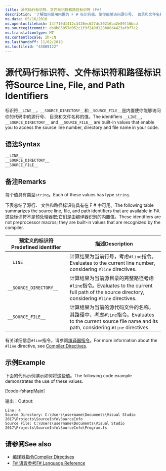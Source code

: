 ```yaml
---
title: 源代码行标识符、文件标识符和路径标识符 (F#)
description: '了解如何使用内置的 F # 标识符值，使你能够访问源行号、 目录和文件名称在代码中。'
ms.date: 05/16/2016
ms.openlocfilehash: 14f710d1412c3420ec627dc30216ba2e89f16bcd
ms.sourcegitcommit: db8b83057d052c1f9f249d128b08d4423af0f7c2
ms.translationtype: MT
ms.contentlocale: zh-CN
ms.lasthandoff: 11/02/2018
ms.locfileid: "43865122"
---
```

# <a name="source-line-file-and-path-identifiers"></a><span data-ttu-id="b3132-103">源代码行标识符、文件标识符和路径标识符</span><span class="sxs-lookup"><span data-stu-id="b3132-103">Source Line, File, and Path Identifiers</span></span>

<span data-ttu-id="b3132-104">标识符`__LINE__`，`__SOURCE_DIRECTORY__`和`__SOURCE_FILE__`是内置使你能够访问你的代码中的源行号、 目录和文件名称的值。</span><span class="sxs-lookup"><span data-stu-id="b3132-104">The identifiers `__LINE__`, `__SOURCE_DIRECTORY__` and `__SOURCE_FILE__` are built-in values that enable you to access the source line number, directory and file name in your code.</span></span>

## <a name="syntax"></a><span data-ttu-id="b3132-105">语法</span><span class="sxs-lookup"><span data-stu-id="b3132-105">Syntax</span></span>

```fsharp
__LINE__
__SOURCE_DIRECTORY__
__SOURCE_FILE__
```

## <a name="remarks"></a><span data-ttu-id="b3132-106">备注</span><span class="sxs-lookup"><span data-stu-id="b3132-106">Remarks</span></span>

<span data-ttu-id="b3132-107">每个值具有类型`string`。</span><span class="sxs-lookup"><span data-stu-id="b3132-107">Each of these values has type `string`.</span></span>

<span data-ttu-id="b3132-108">下表总结了源行、 文件和路径标识符具有在 F # 中可用。</span><span class="sxs-lookup"><span data-stu-id="b3132-108">The following table summarizes the source line, file, and path identifiers that are available in F#.</span></span> <span data-ttu-id="b3132-109">这些标识符不是预处理器宏;它们是由编译器识别的内置值。</span><span class="sxs-lookup"><span data-stu-id="b3132-109">These identifiers are not preprocessor macros; they are built-in values that are recognized by the compiler.</span></span>

|<span data-ttu-id="b3132-110">预定义的标识符</span><span class="sxs-lookup"><span data-stu-id="b3132-110">Predefined identifier</span></span>|<span data-ttu-id="b3132-111">描述</span><span class="sxs-lookup"><span data-stu-id="b3132-111">Description</span></span>|
|---------------------|-----------|
|`__LINE__`|<span data-ttu-id="b3132-112">计算结果为当前行号，考虑`#line`指令。</span><span class="sxs-lookup"><span data-stu-id="b3132-112">Evaluates to the current line number, considering `#line` directives.</span></span>|
|`__SOURCE_DIRECTORY__`|<span data-ttu-id="b3132-113">计算结果为当前源目录的完整路径考虑`#line`指令。</span><span class="sxs-lookup"><span data-stu-id="b3132-113">Evaluates to the current full path of the source directory, considering `#line` directives.</span></span>|
|`__SOURCE_FILE__`|<span data-ttu-id="b3132-114">计算结果为当前的源代码文件的名称，其路径中，考虑`#line`指令。</span><span class="sxs-lookup"><span data-stu-id="b3132-114">Evaluates to the current source file name and its path, considering `#line` directives.</span></span>|
<span data-ttu-id="b3132-115">有关详细信息`#line`指令，请参阅[编译器指令](compiler-directives.md)。</span><span class="sxs-lookup"><span data-stu-id="b3132-115">For more information about the `#line` directive, see [Compiler Directives](compiler-directives.md).</span></span>

## <a name="example"></a><span data-ttu-id="b3132-116">示例</span><span class="sxs-lookup"><span data-stu-id="b3132-116">Example</span></span>

<span data-ttu-id="b3132-117">下面的代码示例演示如何将这些值。</span><span class="sxs-lookup"><span data-stu-id="b3132-117">The following code example demonstrates the use of these values.</span></span>

[!code-fsharp[Main](../../../samples/snippets/fsharp/lang-ref-2/snippet7401.fs)]

<span data-ttu-id="b3132-118">输出：</span><span class="sxs-lookup"><span data-stu-id="b3132-118">Output:</span></span>

```
Line: 4
Source Directory: C:\Users\username\Documents\Visual Studio 2017\Projects\SourceInfo\SourceInfo
Source File: C:\Users\username\Documents\Visual Studio 2017\Projects\SourceInfo\SourceInfo\Program.fs
```

## <a name="see-also"></a><span data-ttu-id="b3132-119">请参阅</span><span class="sxs-lookup"><span data-stu-id="b3132-119">See also</span></span>

- [<span data-ttu-id="b3132-120">编译器指令</span><span class="sxs-lookup"><span data-stu-id="b3132-120">Compiler Directives</span></span>](compiler-directives.md)
- [<span data-ttu-id="b3132-121">F# 语言参考</span><span class="sxs-lookup"><span data-stu-id="b3132-121">F# Language Reference</span></span>](index.md)

